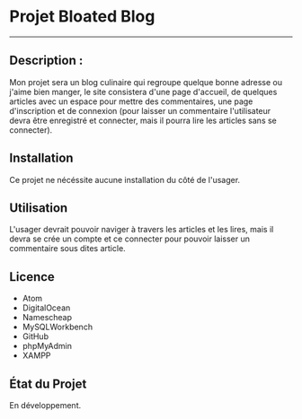 # Projet Bloated Blog

---

## Description :
Mon projet sera un blog culinaire qui regroupe quelque bonne adresse ou j'aime bien manger, le site consistera d'une page d'accueil, de quelques articles avec un espace pour mettre des commentaires, une page d'inscription et de connexion (pour laisser un commentaire l'utilisateur devra être enregistré et connecter, mais il pourra lire les articles sans se connecter).

## Installation
Ce projet ne nécéssite aucune installation du côté de l'usager.

## Utilisation
L'usager devrait pouvoir naviger à travers les articles et les lires, mais il devra se crée un compte et ce connecter pour pouvoir laisser un commentaire sous dites article.

## Licence
- Atom
- DigitalOcean
- Namescheap
- MySQLWorkbench
- GitHub
- phpMyAdmin
- XAMPP

## État du Projet
En développement.
